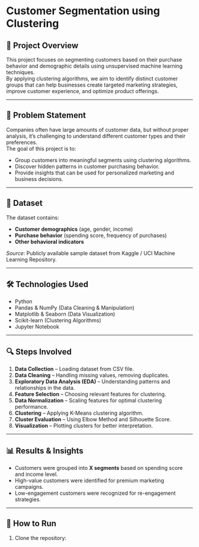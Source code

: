 # Customer Segmentation using Clustering

## 📌 Project Overview
This project focuses on segmenting customers based on their purchase behavior and demographic details using unsupervised machine learning techniques.  
By applying clustering algorithms, we aim to identify distinct customer groups that can help businesses create targeted marketing strategies, improve customer experience, and optimize product offerings.

---

## 🎯 Problem Statement
Companies often have large amounts of customer data, but without proper analysis, it’s challenging to understand different customer types and their preferences.  
The goal of this project is to:
- Group customers into meaningful segments using clustering algorithms.
- Discover hidden patterns in customer purchasing behavior.
- Provide insights that can be used for personalized marketing and business decisions.

---

## 📂 Dataset
The dataset contains:
- **Customer demographics** (age, gender, income)
- **Purchase behavior** (spending score, frequency of purchases)
- **Other behavioral indicators**

_Source_: Publicly available sample dataset from Kaggle / UCI Machine Learning Repository.

---

## 🛠 Technologies Used
- Python
- Pandas & NumPy (Data Cleaning & Manipulation)
- Matplotlib & Seaborn (Data Visualization)
- Scikit-learn (Clustering Algorithms)
- Jupyter Notebook

---

## 🔍 Steps Involved
1. **Data Collection** – Loading dataset from CSV file.
2. **Data Cleaning** – Handling missing values, removing duplicates.
3. **Exploratory Data Analysis (EDA)** – Understanding patterns and relationships in the data.
4. **Feature Selection** – Choosing relevant features for clustering.
5. **Data Normalization** – Scaling features for optimal clustering performance.
6. **Clustering** – Applying K-Means clustering algorithm.
7. **Cluster Evaluation** – Using Elbow Method and Silhouette Score.
8. **Visualization** – Plotting clusters for better interpretation.

---

## 📊 Results & Insights
- Customers were grouped into **X segments** based on spending score and income level.
- High-value customers were identified for premium marketing campaigns.
- Low-engagement customers were recognized for re-engagement strategies.

---

## 🚀 How to Run
1. Clone the repository:

